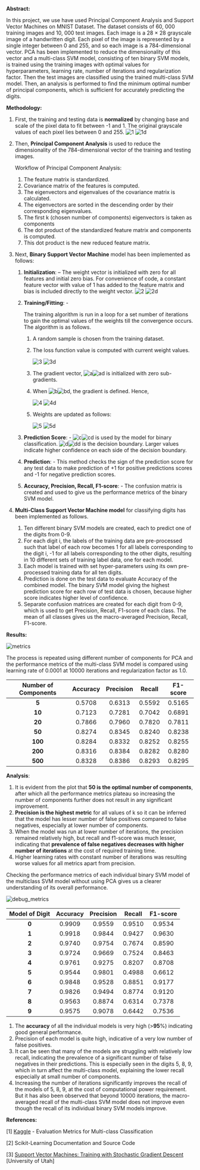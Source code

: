 **Abstract:**

In this project, we use have used Principal Component Analysis and Support Vector Machines on MNIST Dataset. The dataset consists of 60, 000 training images and 10, 000 test images. Each image is a 28 × 28 grayscale image of a handwritten digit. Each pixel of the image is represented by a single integer between 0 and 255, and so each image is a 784-dimensional vector. PCA has been implemented to reduce the dimensionality of this vector and a multi-class SVM model, consisting of ten binary SVM models, is trained using the training images with optimal values for hyperparameters, learning rate, number of iterations and regularization factor. Then the test images are classified using the trained multi-class SVM model. Then, an analysis is performed to find the minimum optimal number of principal components, which is sufficient for accurately predicting the digits.

**Methodology:**

1) First, the training and testing data is **normalized** by changing base and scale of the pixel data to fit between -1 and 1. The original grayscale values of each pixel lies between 0 and 255.
    ![1](https://user-images.githubusercontent.com/62309350/229285332-88da58ba-2743-45f7-b3a6-d8a8dd824849.png#gh-light-mode-only)
    ![1d](https://user-images.githubusercontent.com/62309350/229285351-19b281dd-e23d-4858-9f0c-0fe22593a10e.png#gh-dark-mode-only)
1) Then, **Principal Component Analysis** is used to reduce the dimensionality of the 784-dimensional vector of the training and testing images.
    
    Workflow of Principal Component Analysis:
    
    1) The feature matrix is standardized.
    1) Covariance matrix of the features is computed.
    1) The eigenvectors and eigenvalues of the covariance matrix is calculated.
    1) The eigenvectors are sorted in the descending order by their corresponding eigenvalues.
    1) The first k (chosen number of components) eigenvectors is taken as components
    1) The dot product of the standardized feature matrix and components is computed.
    1) This dot product is the new reduced feature matrix.

1) Next, **Binary Support Vector Machine** model has been implemented as follows:
    1) **Initialization**: – The weight vector is initialized with zero for all features and initial zero bias. For convenience of code, a constant feature vector with value of 1 has added to the feature matrix and bias is included directly to the weight vector.
        ![2](https://user-images.githubusercontent.com/62309350/229285390-aaaa5a02-3e7e-4cbf-9fb7-9117a0c92ff6.png#gh-light-mode-only)
        ![2d](https://user-images.githubusercontent.com/62309350/229285398-3f025da8-ee82-4531-b8f5-cf597ca332f4.png#gh-dark-mode-only)

    1) **Training/Fitting**: -
        
        The training algorithm is run in a loop for a set number of iterations to gain the optimal values of the weights till the convergence occurs. The algorithm is as follows.
        
        1) A random sample is chosen from the training dataset.
        1) The loss function value is computed with current weight values.
            
            ![3](https://user-images.githubusercontent.com/62309350/229285438-9182535c-d36e-4dd4-b906-aad32cc7c4d4.png#gh-light-mode-only)
            ![3d](https://user-images.githubusercontent.com/62309350/229285445-9b7bb525-675d-4cda-a55f-582de3b324e2.png#gh-dark-mode-only)
            
        1) The gradient vector, ![a](https://user-images.githubusercontent.com/62309350/229285566-9ac600de-10c2-4f73-9438-d19b1f955271.png#gh-light-mode-only)![ad](https://user-images.githubusercontent.com/62309350/229285570-1ea1dfa8-c8c6-435c-a97e-dfe24f895995.png#gh-dark-mode-only) is initialized with zero sub-gradients.
        1) When ![b](https://user-images.githubusercontent.com/62309350/229285658-02bc7ad1-cb79-426d-bf87-e9bc2258e8f0.png#gh-light-mode-only)![bd](https://user-images.githubusercontent.com/62309350/229285664-ca0ffc6a-556b-4c11-98a3-f259c410c69a.png#gh-dark-mode-only), the gradient is defined. Hence,
            
            ![4](https://user-images.githubusercontent.com/62309350/229285461-4a3476b4-01ac-4434-9c9d-96b5c4cdde28.png#gh-light-mode-only)
            ![4d](https://user-images.githubusercontent.com/62309350/229285469-bf0d7d2b-18c7-4259-bb74-0c5bb299e3e9.png#gh-dark-mode-only)
            
        1) Weights are updated as follows:
            
            ![5](https://user-images.githubusercontent.com/62309350/229285530-a9e944f3-665f-4a9d-a391-fcd6be6dda72.png#gh-light-mode-only)
            ![5d](https://user-images.githubusercontent.com/62309350/229285540-c2d939a4-1282-4ae6-b7f2-1713235f2d25.png#gh-dark-mode-only)

        
    1) **Prediction Score**: - ![c](https://user-images.githubusercontent.com/62309350/229285733-52b802bc-dc40-4493-8c27-bbdf2c25c30f.png#gh-light-mode-only)![cd](https://user-images.githubusercontent.com/62309350/229285738-39d308a5-562e-43f2-85a2-59006d0fe95b.png#gh-dark-mode-only) is used by the model for binary classification. ![d](https://user-images.githubusercontent.com/62309350/229285784-c454e9b5-c8b5-4c1a-aacc-9343eac32022.png#gh-light-mode-only)![dd](https://user-images.githubusercontent.com/62309350/229285786-fece4cb8-6c3d-4f81-b393-a11ae187411b.png#gh-dark-mode-only) is the decision boundary. Larger values indicate higher confidence on each side of the decision boundary.
    1) **Prediction**: - This method checks the sign of the prediction score for any test data to make prediction of +1 for positive predictions scores and -1 for negative prediction scores.
    1) **Accuracy, Precision, Recall, F1-score**: - The confusion matrix is created and used to give us the performance metrics of the binary SVM model.
1) **Multi-Class Support Vector Machine model** for classifying digits has been implemented as follows.
    1) Ten different binary SVM models are created, each to predict one of the digits from 0-9.
    1) For each digit i, the labels of the training data are pre-processed such that label of each row becomes 1 for all labels corresponding to the digit i, -1 for all labels corresponding to the other digits, resulting in 10 different sets of training label data, one for each model.
    1) Each model is trained with set hyper-parameters using its own pre-processed training data for all ten digits.
    1) Prediction is done on the test data to evaluate Accuracy of the combined model. The binary SVM model giving the highest prediction score for each row of test data is chosen, because higher score indicates higher level of confidence.
    1) Separate confusion matrices are created for each digit from 0-9, which is used to get Precision, Recall, F1-score of each class. The mean of all classes gives us the macro-averaged Precision, Recall, F1-score.


**Results:**

![metrics](https://user-images.githubusercontent.com/62309350/229274092-08f393a7-9e52-46dd-b24a-d7867874fe7d.png)

The process is repeated using different number of components for PCA and the performance metrics of the multi-class SVM model is compared using learning rate of 0.0001 at 10000 iterations and regularization factor as 1.0.

|**Number of Components**|**Accuracy**|**Precision**|**Recall**|**F1-score**|
| :-: | :-: | :-: | :-: | :-: |
|**5**|0\.5708|0\.6313|0\.5592|0\.5165|
|**10**|0\.7123|0\.7281|0\.7042|0\.6891|
|**20**|0\.7866|0\.7960|0\.7820|0\.7811|
|**50**|0\.8274|0\.8345|0\.8240|0\.8238|
|**100**|0\.8284|0\.8332|0\.8252|0\.8255|
|**200**|0\.8316|0\.8384|0\.8282|0\.8280|
|**500**|0\.8328|0\.8386|0\.8293|0\.8295|

**Analysis**:

1. It is evident from the plot that **50 is the optimal number of components**, after which all the performance metrics plateau so increasing the number of components further does not result in any significant improvement.
1. **Precision is the highest metric** for all values of k so it can be inferred that the model has lesser number of false positives compared to false negatives, especially at lower number of components.
1. When the model was run at lower number of iterations, the precision remained relatively high, but recall and f1-score was much lesser, indicating that **prevalence of false negatives decreases with higher number of iterations** at the cost of required training time.
1. Higher learning rates with constant number of iterations was resulting worse values for all metrics apart from precision.

Checking the performance metrics of each individual binary SVM model of the multiclass SVM model without using PCA gives us a clearer understanding of its overall performance.

![debug_metrics](https://user-images.githubusercontent.com/62309350/229274137-d945095e-ebd2-48d2-aa32-0f0a65e3c049.png)

|**Model of Digit**|**Accuracy**|**Precision**|**Recall**|**F1-score**|
| :-: | :-: | :-: | :-: | :-: |
|**0**|0\.9909|0\.9559|0\.9510|0\.9534|
|**1**|0\.9918|0\.9844|0\.9427|0\.9630|
|**2**|0\.9740|0\.9754|0\.7674|0\.8590|
|**3**|0\.9724|0\.9669|0\.7524|0\.8463|
|**4**|0\.9761|0\.9275|0\.8207|0\.8708|
|**5**|0\.9544|0\.9801|0\.4988|0\.6612|
|**6**|0\.9848|0\.9528|0\.8851|0\.9177|
|**7**|0\.9826|0\.9494|0\.8774|0\.9120|
|**8**|0\.9563|0\.8874|0\.6314|0\.7378|
|**9**|0\.9575|0\.9078|0\.6442|0\.7536|

1. The **accuracy** of all the individual models is very high (>**95**%) indicating good general performance.
1. Precision of each model is quite high, indicative of a very low number of false positives.
1. It can be seen that many of the models are struggling with relatively low recall, indicating the prevalence of a significant number of false negatives in their predictions. This is especially seen in the digits 5, 8, 9, which in turn affect the multi-class model, explaining the lower recall especially at small number of components.
1. Increasing the number of iterations significantly improves the recall of the models of 5, 8, 9, at the cost of computational power requirement. But it has also been observed that beyond 10000 iterations, the macro-averaged recall of the multi-class SVM model does not improve even though the recall of its individual binary SVM models improve.

**References:**

[1] [Kaggle](https://www.kaggle.com/code/nkitgupta/evaluation-metrics-for-multi-class-classification) - Evaluation Metrics for Multi-class Classification

[2] Scikit-Learning Documentation and Source Code

[3] [Support Vector Machines: Training with Stochastic Gradient Descent](https://users.cs.utah.edu/~zhe/pdf/lec-19-2-svm-sgd-upload.pdf) [University of Utah]

